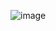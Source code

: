 ![image](https://github.com/Rasel849/BMI-calculator/assets/76987135/de7e8ba9-f4ee-4c3d-bb16-ad74c80da3b9)
